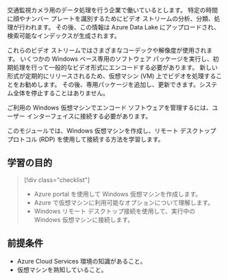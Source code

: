 交通監視カメラ用のデータ処理を行う企業で働いているとします。 特定の時間に顔やナンバー プレートを識別するためにビデオ ストリームの分析、分類、処理が行われます。 その後、この情報は Azure Data Lake にアップロードされ、検索可能なインデックスが生成されます。

これらのビデオ ストリームではさまざまなコーデックや解像度が使用されます。 いくつかの Windows ベース専用のソフトウェア パッケージを実行し、初期処理を行って一般的なビデオ形式にエンコードする必要があります。 新しい形式が定期的にリリースされるため、仮想マシン (VM) 上でビデオを処理することをお勧めします。 その後、専用パッケージを追加し、更新できます。システム全体を停止することはありません。

ご利用の Windows 仮想マシンでエンコード ソフトウェアを管理するには、ユーザー インターフェイスに接続する必要があります。

このモジュールでは、Windows 仮想マシンを作成し、リモート デスクトップ プロトコル (RDP) を使用して接続する方法を学習します。

## <a name="learning-objectives"></a>学習の目的
> [!div class="checklist"]
> * Azure portal を使用して Windows 仮想マシンを作成します。
> * Azure で仮想マシンに利用可能なオプションについて理解します。
> * Windows リモート デスクトップ接続を使用して、実行中の Windows 仮想マシンに接続します。

## <a name="prerequisites"></a>前提条件

- Azure Cloud Services 環境の知識があること。
- 仮想マシンを熟知していること。
